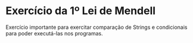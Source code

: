 # Exercício da 1º Lei de Mendell

Exercício importante para exercitar comparação de Strings e condicionais para poder executá-las nos programas. 